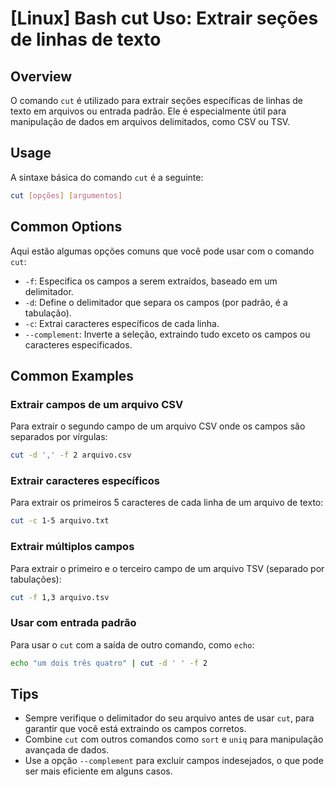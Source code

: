 # [Linux] Bash cut Uso: Extrair seções de linhas de texto

## Overview
O comando `cut` é utilizado para extrair seções específicas de linhas de texto em arquivos ou entrada padrão. Ele é especialmente útil para manipulação de dados em arquivos delimitados, como CSV ou TSV.

## Usage
A sintaxe básica do comando `cut` é a seguinte:

```bash
cut [opções] [argumentos]
```

## Common Options
Aqui estão algumas opções comuns que você pode usar com o comando `cut`:

- `-f`: Especifica os campos a serem extraídos, baseado em um delimitador.
- `-d`: Define o delimitador que separa os campos (por padrão, é a tabulação).
- `-c`: Extrai caracteres específicos de cada linha.
- `--complement`: Inverte a seleção, extraindo tudo exceto os campos ou caracteres especificados.

## Common Examples

### Extrair campos de um arquivo CSV
Para extrair o segundo campo de um arquivo CSV onde os campos são separados por vírgulas:

```bash
cut -d ',' -f 2 arquivo.csv
```

### Extrair caracteres específicos
Para extrair os primeiros 5 caracteres de cada linha de um arquivo de texto:

```bash
cut -c 1-5 arquivo.txt
```

### Extrair múltiplos campos
Para extrair o primeiro e o terceiro campo de um arquivo TSV (separado por tabulações):

```bash
cut -f 1,3 arquivo.tsv
```

### Usar com entrada padrão
Para usar o `cut` com a saída de outro comando, como `echo`:

```bash
echo "um dois três quatro" | cut -d ' ' -f 2
```

## Tips
- Sempre verifique o delimitador do seu arquivo antes de usar `cut`, para garantir que você está extraindo os campos corretos.
- Combine `cut` com outros comandos como `sort` e `uniq` para manipulação avançada de dados.
- Use a opção `--complement` para excluir campos indesejados, o que pode ser mais eficiente em alguns casos.